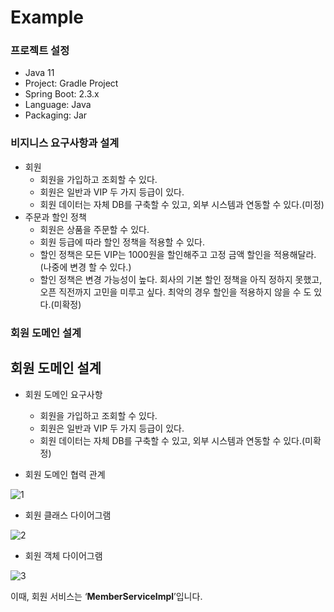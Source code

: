 # Example

### 프로젝트 설정
- Java 11
- Project: Gradle Project
- Spring Boot: 2.3.x
- Language: Java
- Packaging: Jar

### 비지니스 요구사항과 설계
- 회원
    - 회원을 가입하고 조회할 수 있다.
    - 회원은 일반과 VIP 두 가지 등급이 있다.
    - 회원 데이터는 자체 DB를 구축할 수 있고, 외부 시스템과 연동할 수 있다.(미정)
- 주문과 할인 정책
    - 회원은 상품을 주문할 수 있다.
    - 회원 등급에 따라 할인 정책을 적용할 수 있다.
    - 할인 정책은 모든 VIP는 1000원을 할인해주고 고정 금액 할인을 적용해달라.(나중에 변경 할 수 있다.)
    - 할인 정책은 변경 가능성이 높다. 회사의 기본 할인 정책을 아직 정하지 못했고, 오픈 직전까지 고민을 미루고 싶다. 최악의 경우 할인을 적용하지 않을 수 도 있다.(미확정)
    
### 회원 도메인 설계

## 회원 도메인 설계

- 회원 도메인 요구사항
    - 회원을 가입하고 조회할 수 있다.
    - 회원은 일반과 VIP 두 가지 등급이 있다.
    - 회원 데이터는 자체 DB를 구축할 수 있고, 외부 시스템과 연동할 수 있다.(미확정)
    
- 회원 도메인 협력 관계

![1](https://s3.us-west-2.amazonaws.com/secure.notion-static.com/ccbbd7f6-a222-4360-9319-23527a3917ec/Untitled.png?X-Amz-Algorithm=AWS4-HMAC-SHA256&X-Amz-Content-Sha256=UNSIGNED-PAYLOAD&X-Amz-Credential=AKIAT73L2G45EIPT3X45%2F20220325%2Fus-west-2%2Fs3%2Faws4_request&X-Amz-Date=20220325T074249Z&X-Amz-Expires=86400&X-Amz-Signature=5e7738539ae1a66797a5517ecca1067b1177c099959354b39c1b8ed95ff36f76&X-Amz-SignedHeaders=host&response-content-disposition=filename%20%3D%22Untitled.png%22&x-id=GetObject)

- 회원 클래스 다이어그램

![2](https://s3.us-west-2.amazonaws.com/secure.notion-static.com/09d7206b-d42c-472c-9f97-5c7f7ad56002/Untitled.png?X-Amz-Algorithm=AWS4-HMAC-SHA256&X-Amz-Content-Sha256=UNSIGNED-PAYLOAD&X-Amz-Credential=AKIAT73L2G45EIPT3X45%2F20220325%2Fus-west-2%2Fs3%2Faws4_request&X-Amz-Date=20220325T074208Z&X-Amz-Expires=86400&X-Amz-Signature=92172046e0cb332ae5d86d92ab0a71c5b904c152e206eb63f9b2cc1810b1a6b1&X-Amz-SignedHeaders=host&response-content-disposition=filename%20%3D%22Untitled.png%22&x-id=GetObject)

- 회원 객체 다이어그램

![3](https://s3.us-west-2.amazonaws.com/secure.notion-static.com/9cbeab1a-bb3c-4e12-b006-e124d211b68c/Untitled.png?X-Amz-Algorithm=AWS4-HMAC-SHA256&X-Amz-Content-Sha256=UNSIGNED-PAYLOAD&X-Amz-Credential=AKIAT73L2G45EIPT3X45%2F20220325%2Fus-west-2%2Fs3%2Faws4_request&X-Amz-Date=20220325T074150Z&X-Amz-Expires=86400&X-Amz-Signature=76bac3d7d2728a4a66900daacd0d23fc50baf441ffba4a12eb1360314ccdadfb&X-Amz-SignedHeaders=host&response-content-disposition=filename%20%3D%22Untitled.png%22&x-id=GetObject)

이때, 회원 서비스는 ‘**MemberServiceImpl**’입니다.
